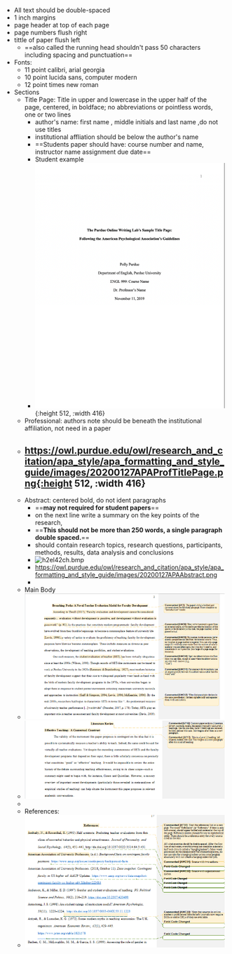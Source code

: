 - All text should be double-spaced
- 1 inch margins
- page header at top of each page
- page numbers flush right
- tittle of paper flush left
	- ==also called the running head shouldn't pass 50 characters including spacing and punctuation==
- Fonts:
	- 11 point calibri, arial georgia
	- 10 point lucida sans, computer modern
	- 12 point times new roman
- Sections
	- Title Page: Title in upper and lowercase in the upper half of the page, centered, in boldface; no abbreviations or pointless words, one or two lines
		- author's name: first name , middle initials and last name  ,do not use titles
		- institutional affliation should be below the author's name
		- ==Students paper should have: course number and name, instructor name assignment due date==
		- Student example
		- ![image.png](../assets/image_1724776907519_0.png){:height 512, :width 416}
	- Professional: authors note should be beneath the institutional affiliation, not need in a paper
	- https://owl.purdue.edu/owl/research_and_citation/apa_style/apa_formatting_and_style_guide/images/20200127APAProfTitlePage.png{:height 512, :width 416}
		-
	- Abstract: centered bold, do not ident paragraphs
		- ==**may not required for student papers**==
		- on the next line write a summary on the key points of the research,
		- ==**This should not be more than 250 words, a single paragraph double spaced.**==
		- should contain research topics, research questions, participants, methods, results, data analysis and conclusions
		- ![h2el42ch.bmp](../assets/h2el42ch_1724778361209_0.bmp)
		- https://owl.purdue.edu/owl/research_and_citation/apa_style/apa_formatting_and_style_guide/images/20200127APAAbstract.png
		-
	- Main Body
	- ![image.png](../assets/image_1724778691203_0.png)
	- ![image.png](../assets/image_1724778739652_0.png)
	-
	- References:
	- ![image.png](../assets/image_1724778850683_0.png)